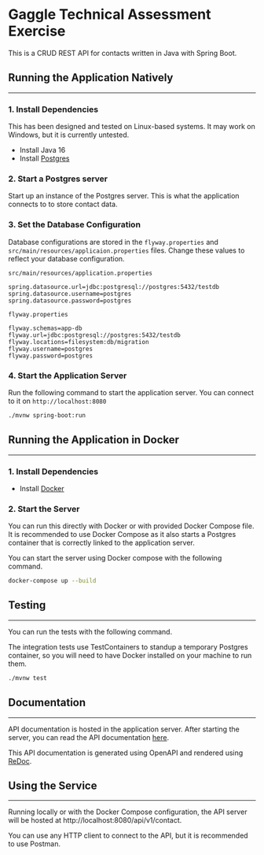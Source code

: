 # Gaggle Technical Assessment Exercise

This is a CRUD REST API for contacts written in Java with Spring Boot.

## Running the Application Natively

---

### 1. Install Dependencies

This has been designed and tested on Linux-based systems. It may work on Windows, but it is currently untested.

-   Install Java 16
-   Install [Postgres](https://www.postgresql.org/download/)

### 2. Start a Postgres server

Start up an instance of the Postgres server. This is what the application connects to to store contact data.

### 3. Set the Database Configuration

Database configurations are stored in the `flyway.properties` and `src/main/resources/applicaion.properties` files. Change these values to reflect your database configuration.

`src/main/resources/application.properties`

```
spring.datasource.url=jdbc:postgresql://postgres:5432/testdb
spring.datasource.username=postgres
spring.datasource.password=postgres
```

`flyway.properties`

```
flyway.schemas=app-db
flyway.url=jdbc:postgresql://postgres:5432/testdb
flyway.locations=filesystem:db/migration
flyway.username=postgres
flyway.password=postgres
```

### 4. Start the Application Server

Run the following command to start the application server. You can connect to it on `http://localhost:8080`

```bash
./mvnw spring-boot:run
```

## Running the Application in Docker

---

### 1. Install Dependencies

-   Install [Docker](https://docs.docker.com/get-docker/)

### 2. Start the Server

You can run this directly with Docker or with provided Docker Compose file. It is recommended to use Docker Compose as it also starts a Postgres container that is correctly linked to the application server.

You can start the server using Docker compose with the following command.

```bash
docker-compose up --build
```

## Testing

---

You can run the tests with the following command.

The integration tests use TestContainers to standup a temporary Postgres container, so you will need to have Docker installed on your machine to run them.

```bash
./mvnw test
```

## Documentation

---

API documentation is hosted in the application server. After starting the server, you can read the API documentation [here](http://localhost:8080/index.html).

This API documentation is generated using OpenAPI and rendered using [ReDoc](https://github.com/Redocly/redoc).

## Using the Service

---

Running locally or with the Docker Compose configuration, the API server will be hosted at http://localhost:8080/api/v1/contact.

You can use any HTTP client to connect to the API, but it is recommended to use Postman.
